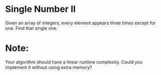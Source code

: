 # Single Number II 
Given an array of integers, every element appears three times except for one.
Find that single one.

# Note:
Your algorithm should have a linear runtime complexity. Could you implement it
without using extra memory?
